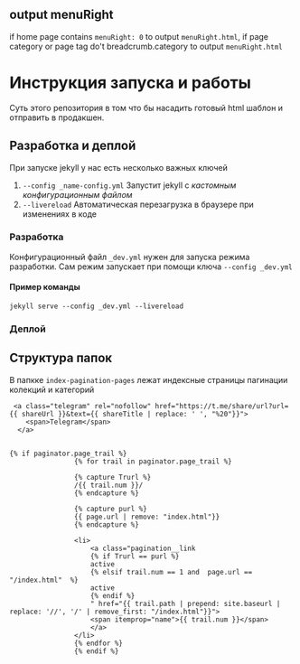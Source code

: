 ## output menuRight

if home page contains `menuRight: 0` to output `menuRight.html`, if page category or page tag do't breadcrumb.category to output `menuRight.html`

# Инструкция запуска и работы

Суть этого репозитория в том что бы насадить готовый html шаблон и отправить в продакшен.

## Разработка и деплой

При запуске jekyll у нас есть несколько важных ключей

1. ```--config _name-config.yml``` Запустит jekyll c *кастомным конфигурационным файлом*
2. ```--livereload``` Автоматическая перезагрузка в браузере при изменениях в коде

### Разработка

Конфигурационный файл ```_dev.yml``` нужен для запуска режима разработки. Сам режим запускает при помощи ключа ```--config _dev.yml```

#### Пример команды

```jekyll serve --config _dev.yml --livereload```

### Деплой

## Структура папок

В папкке `index-pagination-pages`  лежат индексные страницы пагинации колекций и категорий



     <a class="telegram" rel="nofollow" href="https://t.me/share/url?url={{ shareUrl }}&text={{ shareTitle | replace: ' ', "%20"}}">
        <span>Telegram</span>
      </a>


    {% if paginator.page_trail %}
                    {% for trail in paginator.page_trail %}
    
                    {% capture Trurl %}
                    /{{ trail.num }}/
                    {% endcapture %}
    
                    {% capture purl %}
                    {{ page.url | remove: "index.html"}}
                    {% endcapture %}
    
                    <li>
                        <a class="pagination__link
                        {% if Trurl == purl %}
                        active
                        {% elsif trail.num == 1 and  page.url == "/index.html"  %}
                        active
                        {% endif %}
                        " href="{{ trail.path | prepend: site.baseurl | replace: '//', '/' | remove_first: "/index.html"}}">
                        <span itemprop="name">{{ trail.num }}</span>
                        </a>
                    </li>
                    {% endfor %}
                    {% endif %}